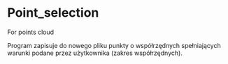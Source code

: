 # Point_selection
For points cloud

Program zapisuje do nowego pliku punkty o współrzędnych spełniających warunki podane przez użytkownika (zakres współrzędnych).
